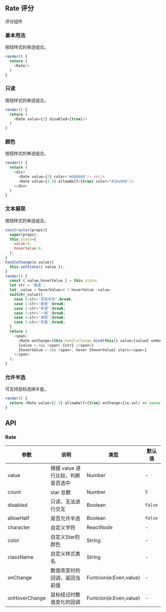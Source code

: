 ## Rate 评分

评分组件


### 基本用法

按钮样式的单选组合。

<!--DemoStart--> 
```js
render() {
  return (
    <Rate/>
  )
}
```
<!--End-->


### 只读

按钮样式的单选组合。

<!--DemoStart--> 
```js
render() {
  return (
    <Rate value={2} disabled={true}/>
  )
}
```
<!--End-->


### 颜色

按钮样式的单选组合。

<!--DemoStart--> 
```js
render() {
  return (
    <div>
      <Rate value={2} color="#d80000"/> <br/>
      <Rate value={3.5} allowHalf={true} color="#16a900"/>
    </div>
  )
}
```
<!--End-->


### 文本展现

按钮样式的单选组合。

<!--DemoStart--> 
```js
constructor(props){
  super(props);
  this.state={
    value:0,
    hoverValue:0,
  };
}
handleChange(e,value){
  this.setState({ value });
}
render() {
  const { value,hoverValue } = this.state;
  let str = '极差';
  let _value = hoverValue>0 ? hoverValue :value;
  switch(_value){
    case 0:str='没有状态';break;
    case 1:str='极差';break;
    case 2:str='失望';break;
    case 3:str='一般';break;
    case 4:str='满意';break;
    case 5:str='惊喜';break;
  }
  return (
    <span>
      <Rate onChange={this.handleChange.bind(this)} value={value} onHoverChange={(e,v)=>this.setState({hoverValue:v})} />
      {value >-1&& <span> {str} </span>}
      {hoverValue >-1&& <span>, hover {hoverValue} stars</span>}
    </span>
  );
}
```
<!--End-->


### 允许半选

可支持鼠标选择半星。

<!--DemoStart--> 
```js
render() {
  return <Rate value={2.5} allowHalf={true} onChange={(e,val) => console.log(val)} />
}
```
<!--End-->



## API

### Rate

| 参数 | 说明 | 类型 | 默认值 |
|--------- |-------- |--------- |-------- |
| value | 根据 value 进行比较，判断是否选中 | Number | - |
| count | star 总数 | Number | `5` |
| disabled | 只读，无法进行交互 | Boolean | `false` |
| allowHalf | 是否允许半选 | Boolean | `false` |
| character | 自定义字符 | ReactNode | - |
| color | 自定义Star的颜色 | String | - |
| className | 自定义样式类名 | String | - |
| onChange | 数值改变时的回调，返回当前值 | Funtcion(e:Even,value) | - |
| onHoverChange | 鼠标经过时数值变化的回调 | Funtcion(e:Even,value) | - |